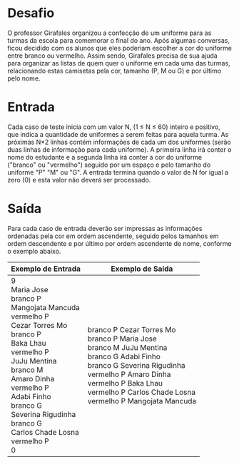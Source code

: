 # Desafio
O professor Girafales organizou a confecção de um uniforme para as turmas da escola para comemorar o final do ano. Após algumas conversas, ficou decidido com os alunos que eles poderiam escolher a cor do uniforme entre branco ou vermelho. Assim sendo, Girafales precisa de sua ajuda para organizar as listas de quem quer o uniforme em cada uma das turmas, relacionando estas camisetas pela cor, tamanho (P, M ou G) e por último pelo nome.

# Entrada
Cada caso de teste inicia com um valor N, (1 ≤ N ≤ 60) inteiro e positivo, que indica a quantidade de uniformes a serem feitas para aquela turma. As próximas N*2 linhas contém informações de cada um dos uniformes (serão duas linhas de informação para cada uniforme). A primeira linha irá conter o nome do estudante e a segunda linha irá conter a cor do uniforme ("branco" ou "vermelho") seguido por um espaço e pelo tamanho do uniforme "P" "M" ou "G". A entrada termina quando o valor de N for igual a zero (0) e esta valor não deverá ser processado.

# Saída
Para cada caso de entrada deverão ser impressas as informações ordenadas pela cor em ordem ascendente, seguido pelos tamanhos em ordem descendente e por último por ordem ascendente de nome, conforme o exemplo abaixo.

| Exemplo de Entrada | Exemplo de Saída|
| ---|--- |
|9<br/>Maria Jose<br/>branco P<br/>Mangojata Mancuda<br/>vermelho P<br/>Cezar Torres Mo<br/>branco P<br/>Baka Lhau<br/>vermelho P<br/>JuJu Mentina<br/>branco M<br/>Amaro Dinha<br/>vermelho P<br/>Adabi Finho<br/>branco G<br/>Severina Rigudinha<br/>branco G<br/>Carlos Chade Losna<br/>vermelho P<br/>0|branco P Cezar Torres Mo<br/>branco P Maria Jose<br/>branco M JuJu Mentina<br/>branco G Adabi Finho<br/>branco G Severina Rigudinha<br/>vermelho P Amaro Dinha<br/>vermelho P Baka Lhau<br/>vermelho P Carlos Chade Losna<br/>vermelho P Mangojata Mancuda|
